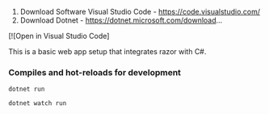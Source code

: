 1. Download Software Visual Studio Code - https://code.visualstudio.com/
2. Download Dotnet - https://dotnet.microsoft.com/download...

[![Open in Visual Studio Code]

This is a basic web app setup that integrates razor with C#.

### Compiles and hot-reloads for development
```
dotnet run
```
```
dotnet watch run
```
